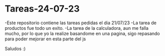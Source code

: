 # Tareas-24-07-23

-Este repositorio contiene las tareas pedidas el dia 21/07/23
-La tarea de productos fue todo un exito.
-La tarea de la calculadora, aun me falla mucho, por lo que yo la realize
basandome en una pagina, sigo repasando para poder mejorar en esta parte del js

Saludos :)
